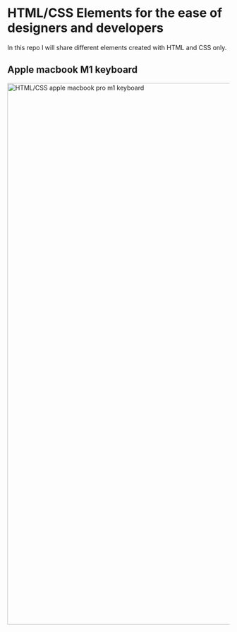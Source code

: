 # HTML/CSS Elements for the ease of designers and developers
In this repo I will share different elements created with HTML and CSS only.


<h2>Apple macbook M1 keyboard</h2>
<img width="1227" alt="HTML/CSS apple macbook pro m1 keyboard" src="https://user-images.githubusercontent.com/39459640/116594484-b2088700-a93b-11eb-9e20-bec211d15391.png">
